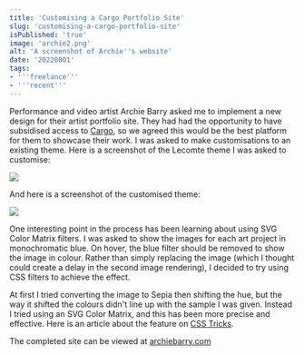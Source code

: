 ```yaml
---
title: 'Customising a Cargo Portfolio Site'
slug: 'customising-a-cargo-portfolio-site'
isPublished: 'true'
image: 'archie2.png'
alt: 'A screenshot of Archie''s website'
date: '20220801'
tags:
- '''freelance'''
- '''recent'''
---
```


Performance and video artist Archie Barry asked me to implement a new design for their artist portfolio site. They had had the opportunity to have subsidised access to [Cargo](https://cargo.site/), so we agreed this would be the best platform for them to showcase their work. I was asked to make customisations to an existing theme. Here is a screenshot of the Lecomte theme I was asked to
customise:

![](https://static.meri.garden/16867427999954afbf3879f9c48e01a7.png)

And here is a screenshot of the customised theme:

![](https://static.meri.garden/d3aa67bb4249c4d1baf40b6aacb1a670.png)

One interesting point in the process has been learning about using SVG Color Matrix filters. I was asked to show the images for each art project in monochromatic blue. On hover, the blue filter should be removed to show the image in colour. Rather than simply replacing the image (which I thought could create a delay in the second image rendering), I decided to try using CSS filters to achieve the effect.

At first I tried converting the image to Sepia then shifting the hue, but the way it shifted the colours didn't line up with the sample I was given. Instead I tried using an SVG Color Matrix, and this has been more precise and effective. Here is an article about the feature on [CSS Tricks](https://css-tricks.com/color-filters-can-turn-your-gray-skies-blue/).

The completed site can be viewed at [archiebarry.com](https://archiebarry.com)